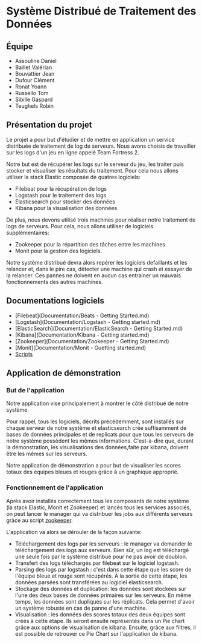 # Système Distribué de Traitement des Données

## Équipe
* Assouline Daniel
* Baillet Valérian
* Bouvattier Jean
* Dufour Clément
* Ronat Yoann
* Russello Tom
* Sibille Gaspard
* Teughels Robin

## Présentation du projet
Le projet a pour but d'étudier et de mettre en application un service distribuée de traitement de log de serveurs. Nous avons choisis de travailler sur les logs d'un jeu en ligne appelé Team Fortress 2.

Notre but est de récupérer les logs sur le serveur du jeu, les traiter puis stocker et visualiser les résultats du traitement. Pour cela nous allons utiliser la stack Elastic composée de quatres logiciels:
* Filebeat pour la récupération de logs
* Logstash pour le traitement des logs
* Elasticsearch pour stocker des données
* Kibana pour la visualisation des données

De plus, nous devons utilisé trois machines pour réaliser notre traitement de logs de serveurs. Pour cela, nous allons utiliser de logiciels supplémentaires:
* Zookeeper pour la répartition des tâches entre les machines
* Monit pour la gestion des logiciels.

Notre système distribué devra alors repérer les logiciels defaillants et les relancer et, dans le pire cas, détecter une machine qui crash et essayer de la relancer. Ces pannes ne doivent en aucun cas entrainer un mauvais fonctionnements des autres machines.

## Documentations logiciels
* [Filebeat](Documentation/Beats - Getting Started.md)
* [Logstash](Documentation/Logstash - Getting started.md)
* [ElasticSearch](Documentation/ElasticSearch - Getting Started.md)
* [Kibana](Documentation/Kibana - Getting started.md)
* [Zookeeper](Documentation/Zookeeper - Getting Started.md)
* [Monit](Documentation/Monit - Guetting started.md)
* [Scripts](script/README.md)

## Application de démonstration
### But de l'application
Notre application vise principalement à montrer le côté distribué de notre système. 

Pour rappel, tous les logiciels, décrits précédemment, sont installés sur chaque serveur de notre système et elasticsearch crée suffisamment de bases de données principales et de replicats pour que tous les serveurs de notre système possèdent les mêmes informations. C'est-à-dire que, durant la démonstration, les visualisations des données,faite par kibana, doivent être les mêmes sur les  serveurs.

Notre application de démonstration a pour but de visualiser les scores totaux des équipes bleues et rouges grâce à un graphique approprié.

### Fonctionnement de l'application

Après avoir installés correctement tous les composants de notre système (la stack Elastic, Monit et Zookeeper) et lancés tous les services associés, on peut lancer le manager qui va distribuer les jobs aux différents serveurs gràce au script [zookeeper](script/zookeeper_start.sh).

L'application va alors se dérouler de la façon suivante:
* Téléchargement des logs par les serveurs : le manager va demander le téléchargement des logs aux serveurs. Bien sûr, un log est téléchargé une seule fois par le système distribué pour ne pas avoir de doublon.
* Transfert des logs téléchargés par filebeat sur le logiciel logstash.
* Parsing des logs par logstash : c'est dans cette étape que les score de l'équipe bleue et rouge sont récupérés. À la sortie de cette étape, les données parsées sont transférées au logiciel elasticsearch. 
* Stockage des données et duplication: les données sont stockées sur l'une des deux bases de données primaires sur les serveurs. En même temps, les données sont dupliqués sur les réplicats. Cela permet d'avoir un système robuste en cas de panne d'une machine.
* Visualisation : les données des scores totaux des deux équipes sont créés à cette étape. Ils seront ensuite représentés dans un Pie chart grâce aux options de visualisation de kibana.	Ensuite, grâce aux filtres, il est possible de retrouver ce Pie Chart sur l'application de kibana.
